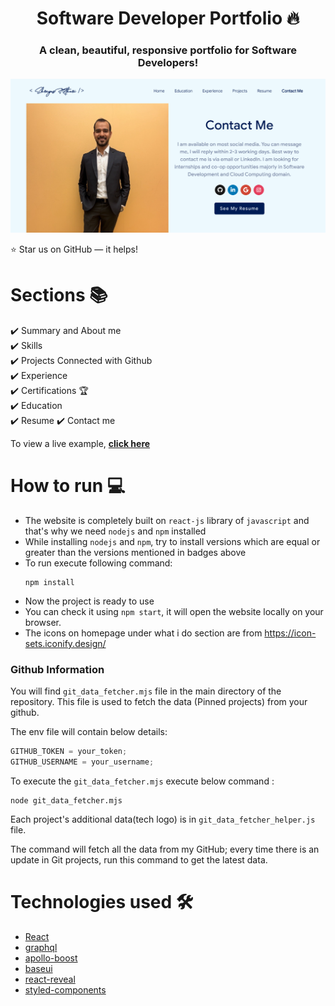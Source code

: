 <h1 align="center"> Software Developer Portfolio 🔥 </h1> 
<h3 align="center"> A clean, beautiful, responsive portfolio for Software Developers! </h3>

<p align="center">
  

<p align="center"> 
    <a href="link(https://spkothari0.github.io/Shreyas-Portfolio/#/)" target="_blank">
    <img src="images/demo.png"></img>
  </a>
</p>

:star: Star us on GitHub — it helps!

# Sections 📚

✔️ Summary and About me\
✔️ Skills \
✔️ Projects Connected with Github\
✔️ Experience\
✔️ Certifications 🏆\
✔️ Education\
✔️ Resume
✔️ Contact me

To view a live example, **[click here](https://spkothari0.github.io/Shreyas-Portfolio)**

# How to run 💻

- The website is completely built on `react-js` library of `javascript` and that's why we need `nodejs` and `npm` installed
- While installing `nodejs` and `npm`, try to install versions which are equal or greater than the versions mentioned in badges above
- To run execute following command:
  ```node
  npm install
  ```
- Now the project is ready to use
- You can check it using `npm start`, it will open the website locally on your browser.
- The icons on homepage under what i do section are from https://icon-sets.iconify.design/

### Github Information

You will find `git_data_fetcher.mjs` file in the main directory of the repository. This file is used to fetch the data (Pinned projects) from your github.

The env file will contain below details:
```javascript
GITHUB_TOKEN = your_token;
GITHUB_USERNAME = your_username;
```

To execute the `git_data_fetcher.mjs` execute below command :
```node
node git_data_fetcher.mjs
```
Each project's additional data(tech logo) is in `git_data_fetcher_helper.js` file.

The command will fetch all the data from my GitHub; every time there is an update in Git projects, run this command to get the latest data.

# Technologies used 🛠️

- [React](https://reactjs.org/)
- [graphql](https://graphql.org/)
- [apollo-boost](https://www.apollographql.com/docs/react/get-started/)
- [baseui](https://github.com/uber/baseweb)
- [react-reveal](https://www.react-reveal.com/)
- [styled-components](https://styled-components.com/)

